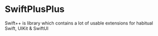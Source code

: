 # SwiftPlusPlus
Swift++ is library which contains a lot of usable extensions for habitual Swift, UIKit &amp; SwiftUI
